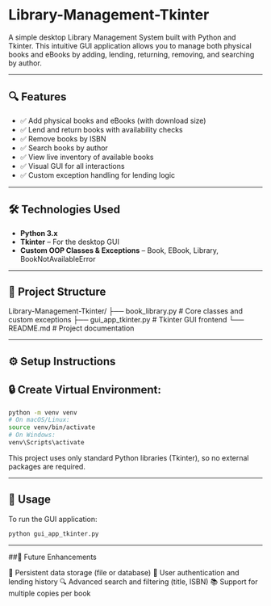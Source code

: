 # Library-Management-Tkinter

A simple desktop Library Management System built with Python and Tkinter. This intuitive GUI application allows you to manage both physical books and eBooks by adding, lending, returning, removing, and searching by author.

---

## 🔍 Features

- ✅ Add physical books and eBooks (with download size)
- ✅ Lend and return books with availability checks
- ✅ Remove books by ISBN
- ✅ Search books by author
- ✅ View live inventory of available books
- ✅ Visual GUI for all interactions
- ✅ Custom exception handling for lending logic

---

## 🛠 Technologies Used

- **Python 3.x**
- **Tkinter** – For the desktop GUI
- **Custom OOP Classes & Exceptions** – Book, EBook, Library, BookNotAvailableError

---

## 📁 Project Structure

Library-Management-Tkinter/
├── book_library.py # Core classes and custom exceptions
├── gui_app_tkinter.py # Tkinter GUI frontend
└── README.md # Project documentation

---

## ⚙️ Setup Instructions

## 🔒 Create Virtual Environment:

```bash
python -m venv venv
# On macOS/Linux:
source venv/bin/activate
# On Windows:
venv\Scripts\activate
```

This project uses only standard Python libraries (Tkinter), so no external packages are required.

---

## 🚀 Usage
To run the GUI application:

```bash
python gui_app_tkinter.py
```

---

##📌 Future Enhancements

💾 Persistent data storage (file or database)
🔐 User authentication and lending history
🔍 Advanced search and filtering (title, ISBN)
📚 Support for multiple copies per book
